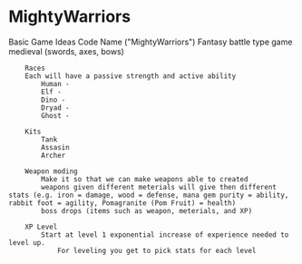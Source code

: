 # MightyWarriors
 Basic Game Ideas Code Name ("MightyWarriors")
        Fantasy battle type game medieval (swords, axes, bows)

        Races
        Each will have a passive strength and active ability
            Human - 
            Elf -
            Dino -
            Dryad -
            Ghost -

        Kits
            Tank
            Assasin
            Archer

        Weapon moding
            Make it so that we can make weapons able to created
            weapons given different meterials will give then different stats (e.g. iron = damage, wood = defense, mana gem purity = ability, rabbit foot = agility, Pomagranite (Pom Fruit) = health)
            boss drops (items such as weapon, meterials, and XP)

        XP Level 
            Start at level 1 exponential increase of experience needed to level up.
                For leveling you get to pick stats for each level